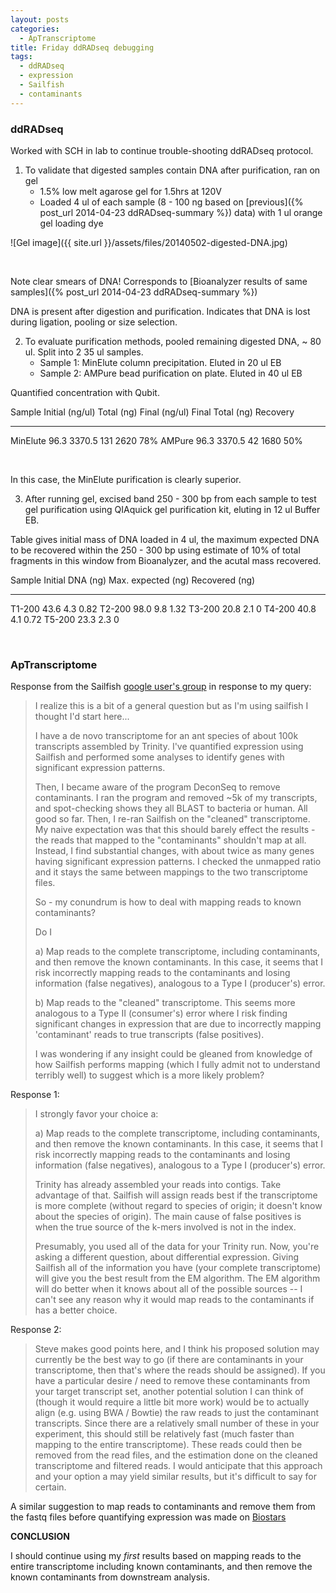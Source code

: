 ```yaml
---
layout: posts
categories: 
  - ApTranscriptome
title: Friday ddRADseq debugging
tags: 
  - ddRADseq
  - expression
  - Sailfish
  - contaminants
---
```


### ddRADseq

Worked with SCH in lab to continue trouble-shooting ddRADseq protocol. 

1. To validate that digested samples contain DNA after purification, ran on gel
    - 1.5% low melt agarose gel for 1.5hrs at 120V
    - Loaded 4 ul of each sample (8 - 100 ng based on [previous]({% post_url 2014-04-23 ddRADseq-summary %}) data) with 1 ul orange gel loading dye

![Gel image]({{ site.url }}/assets/files/20140502-digested-DNA.jpg)

<br>

Note clear smears of DNA! Corresponds to [Bioanalyzer results of same samples]({% post_url 2014-04-23 ddRADseq-summary %})

DNA is present after digestion and purification. Indicates that DNA is lost during ligation, pooling or size selection.

2. To evaluate purification methods, pooled remaining digested DNA, ~ 80 ul. Split into 2 35 ul samples.
    - Sample 1: MinElute column precipitation. Eluted in 20 ul EB
    - Sample 2: AMPure bead purification on plate. Eluted in 40 ul EB

Quantified concentration with Qubit.

Sample        Initial (ng/ul)       Total (ng)         Final (ng/ul)     Final Total (ng)      Recovery
----------   ----------------     --------------     -----------------  ------------------   ------------
MinElute          96.3                3370.5               131                  2620             78%
AMPure            96.3                3370.5                42                  1680             50%

<br>

In this case, the MinElute purification is clearly superior. 

3. After running gel, excised band 250 - 300 bp from each sample to test gel purification using QIAquick gel purification kit, eluting in 12 ul Buffer EB.

Table gives initial mass of DNA loaded in 4 ul, the maximum expected DNA to be recovered within the 250 - 300 bp using estimate of 10% of total fragments in this window from Bioanalyzer, and the acutal mass recovered. 

Sample        Initial DNA (ng)   Max. expected (ng)     Recovered (ng)       
--------     -----------------  --------------------  -------------------
T1-200           43.6                  4.3                  0.82
T2-200           98.0                  9.8                  1.32
T3-200           20.8                  2.1                  0
T4-200           40.8                  4.1                  0.72
T5-200           23.3                  2.3                  0

<br>




### ApTranscriptome

Response from the Sailfish [google user's group](https://groups.google.com/forum/?utm_medium=email&utm_source=footer#!msg/sailfish-users/bCzPIg3fTps/8gYOfjZlhiEJ) in response to my query:

> I realize this is a bit of a general question but as I'm using sailfish I thought I'd start here...
> 
> I have a de novo transcriptome for an ant species of about 100k transcripts assembled by Trinity. I've quantified expression using Sailfish and performed some analyses to identify genes with significant expression patterns.
> 
> Then, I became aware of the program DeconSeq to remove contaminants. I ran the program and removed ~5k of my transcripts, and spot-checking shows they all BLAST to bacteria or human. All good so far. Then, I re-ran Sailfish on the "cleaned" transcriptome. My naive expectation was that this should barely effect the results - the reads that mapped to the "contaminants" shouldn't map at all. Instead, I find substantial changes, with about twice as many genes having significant expression patterns. I checked the unmapped ratio and it stays the same between mappings to the two transcriptome files.
> 
> So - my conundrum is how to deal with mapping reads to known contaminants?
> 
> Do I
> 
> a) Map reads to the complete transcriptome, including contaminants, and then remove the known contaminants. In this case, it seems that I risk incorrectly mapping reads to the contaminants and losing information (false negatives), analogous to a Type I (producer's) error.
> 
> b) Map reads to the "cleaned" transcriptome. This seems more analogous to a Type II (consumer's) error where I risk finding significant changes in expression that are due to incorrectly mapping 'contaminant' reads to true transcripts (false positives).
> 
> I was wondering if any insight could be gleaned from knowledge of how Sailfish performs mapping (which I fully admit not to understand terribly well) to suggest which is a more likely problem?



Response 1: 

> I strongly favor your choice a:
> 
> a) Map reads to the complete transcriptome, including contaminants, and then remove the known contaminants. In this case, it seems that I risk incorrectly mapping reads to the contaminants and losing information (false negatives), analogous to a Type I (producer's) error.
> 
> Trinity has already assembled your reads into contigs. Take advantage of that. Sailfish will assign reads best if the transcriptome is more complete (without regard to species of origin; it doesn't know about the species of origin).  The main cause of false positives is when the true source of the k-mers involved is not in the index. 
> 
> Presumably, you used all of the data for your Trinity run.  Now, you're asking a different question, about differential expression. Giving Sailfish all of the information you have (your complete transcriptome) will give you the best result from the EM algorithm.  The EM algorithm will do better when it knows about all of the possible sources -- I can't see any reason why it would map reads to the contaminants if has a better choice.


Response 2:

> Steve makes good points here, and I think his proposed solution may currently be the best way to go (if there are contaminants in your transcriptome, then that's where the reads should be assigned).  If you have a particular desire / need to remove these contaminants from your target transcript set, another potential solution I can think of (though it would require a little bit more work) would be to actually align (e.g. using BWA / Bowtie) the raw reads to just the contaminant transcripts.  Since there are a relatively small number of these in your experiment, this should still be relatively fast (much faster than mapping to the entire transcriptome).  These reads could then be removed from the read files, and the estimation done on the cleaned transcriptome and filtered reads.  I would anticipate that this approach and your option a may yield similar results, but it's difficult to say for certain.


A similar suggestion to map reads to contaminants and remove them from the fastq files before quantifying expression was made on [Biostars](https://www.biostars.org/p/99574/)


**CONCLUSION**

I should continue using my *first* results based on mapping reads to the entire transcriptome including known contaminants, and then remove the known contaminants from downstream analysis.
